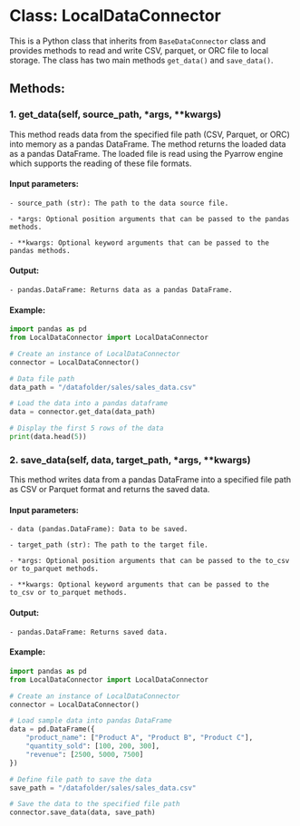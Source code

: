 # Class: LocalDataConnector

This is a Python class that inherits from `BaseDataConnector` class and provides methods to read and write CSV, parquet, or ORC file to local storage. The class has two main methods `get_data()` and `save_data()`.

## Methods:
### 1. get_data(self, source_path, *args, **kwargs)

This method reads data from the specified file path (CSV, Parquet, or ORC) into memory as a pandas DataFrame. The method returns the loaded data as a pandas DataFrame. The loaded file is read using the Pyarrow engine which supports the reading of these file formats. 

#### Input parameters:

    - source_path (str): The path to the data source file.

    - *args: Optional position arguments that can be passed to the pandas methods.

    - **kwargs: Optional keyword arguments that can be passed to the pandas methods.

#### Output:
    - pandas.DataFrame: Returns data as a pandas DataFrame.

#### Example:

```python
import pandas as pd
from LocalDataConnector import LocalDataConnector

# Create an instance of LocalDataConnector
connector = LocalDataConnector()

# Data file path
data_path = "/datafolder/sales/sales_data.csv"

# Load the data into a pandas dataframe
data = connector.get_data(data_path)

# Display the first 5 rows of the data
print(data.head(5))
```

### 2. save_data(self, data, target_path, *args, **kwargs)

This method writes data from a pandas DataFrame into a specified file path as CSV or Parquet format and returns the saved data. 

#### Input parameters:

    - data (pandas.DataFrame): Data to be saved.

    - target_path (str): The path to the target file.

    - *args: Optional position arguments that can be passed to the to_csv or to_parquet methods.

    - **kwargs: Optional keyword arguments that can be passed to the to_csv or to_parquet methods.

#### Output:
    - pandas.DataFrame: Returns saved data.

#### Example:

```python
import pandas as pd
from LocalDataConnector import LocalDataConnector

# Create an instance of LocalDataConnector
connector = LocalDataConnector()

# Load sample data into pandas DataFrame
data = pd.DataFrame({
    "product_name": ["Product A", "Product B", "Product C"],
    "quantity_sold": [100, 200, 300],
    "revenue": [2500, 5000, 7500]
})

# Define file path to save the data
save_path = "/datafolder/sales/sales_data.csv"

# Save the data to the specified file path
connector.save_data(data, save_path)

```